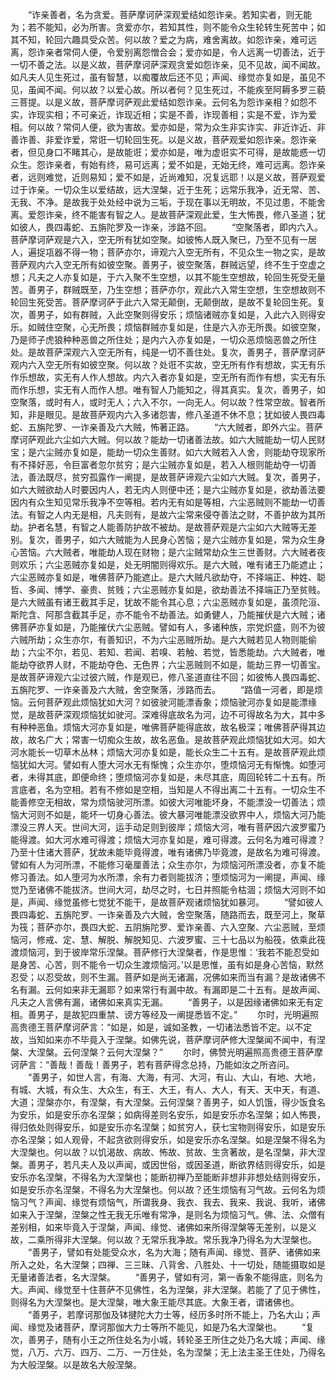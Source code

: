 <!-- { "loadSidebar": true } -->
　　“诈亲善者，名为贪爱。菩萨摩诃萨深观爱结如怨诈亲。若知实者，则无能为；若不能知，必为所害。贪爱亦尔，若知其性，则不能令众生轮转生死苦中；如其不知，轮回六趣具受众苦。何以故？爱之为病，难舍离故。如怨诈亲，难可远离，怨诈亲者常伺人便，令爱别离怨憎合会；爱亦如是，令人远离一切善法，近于一切不善之法。以是义故，菩萨摩诃萨深观贪爱如怨诈亲，见不见故，闻不闻故。如凡夫人见生死过，虽有智慧，以痴覆故后还不见；声闻、缘觉亦复如是，虽见不见，虽闻不闻。何以故？以爱心故。所以者何？见生死过，不能疾至阿耨多罗三藐三菩提。以是义故，菩萨摩诃萨观此爱结如怨诈亲。云何名为怨诈亲相？如怨不实，诈现实相；不可亲近，诈现近相；实是不善，诈现善相；实是不爱，诈为爱相。何以故？常伺人便，欲为害故。爱亦如是，常为众生非实诈实、非近诈近、非善诈善、非爱诈爱，常诳一切轮回生死。以是义故，菩萨观爱如怨诈亲。怨诈亲者，但见身口不睹其心，是故能诳；爱亦如是，唯为虚诳实不可得，是故能惑一切众生。怨诈亲者，有始有终，易可远离；爱不如是，无始无终，难可远离。怨诈亲者，远则难觉，近则易知；爱不如是，近尚难知，况复远耶！以是义故，菩萨观爱过于诈亲。一切众生以爱结故，远大涅槃，近于生死；远常乐我净，近无常、苦、无我、不净。是故我于处处经中说为三垢，于现在事以无明故，不见过患，不能舍离。爱怨诈亲，终不能害有智之人。是故菩萨深观此爱，生大怖畏，修八圣道；犹如彼人，畏四毒蛇、五旃陀罗及一诈亲，涉路不回。
　　“空聚落者，即内六入。菩萨摩诃萨观是六入，空无所有犹如空聚。如彼怖人既入聚已，乃至不见有一居人，遍捉瓨器不得一物；菩萨亦尔，谛观六入空无所有，不见众生一物之实，是故菩萨观内六入空无所有如彼空聚。善男子，彼空聚落，群贼远望，终不生于空虚之想；凡夫之人亦复如是，于六入聚不生空想，以其不能生空想故，轮回生死受无量苦。善男子，群贼既至，乃生空想；菩萨亦尔，观此六入常生空想，生空想故则不轮回生死受苦。菩萨摩诃萨于此六入常无颠倒，无颠倒故，是故不复轮回生死。复次，善男子，如有群贼，入此空聚则得安乐；烦恼诸贼亦复如是，入此六入则得安乐。如贼住空聚，心无所畏；烦恼群贼亦复如是，住是六入亦无所畏。如彼空聚，乃是师子虎狼种种恶兽之所住处；是内六入亦复如是，一切众恶烦恼恶兽之所住处。是故菩萨深观六入空无所有，纯是一切不善住处。复次，善男子，菩萨摩诃萨观内六入空无所有如彼空聚。何以故？处诳不实故，空无所有作有想故，实无有乐作乐想故，实无有人作人想故。内六入者亦复如是，空无所有而作有想，实无有乐而作乐想，实无有人而作人想。唯有智人乃能知之，得其真实。复次，善男子，如空聚落，或时有人，或时无人；六入不尔，一向无人。何以故？性常空故。智者所知，非是眼见。是故菩萨观内六入多诸怨害，修八圣道不休不息；犹如彼人畏四毒蛇、五旃陀罗、一诈亲善及六大贼，怖著正路。
　　“六大贼者，即外六尘。菩萨摩诃萨观此六尘如六大贼。何以故？能劫一切诸善法故。如六大贼能劫一切人民财宝；是六尘贼亦复如是，能劫一切众生善财。如六大贼若入人舍，则能劫夺现家所有不择好恶，令巨富者忽尔贫穷；是六尘贼亦复如是，若入人根则能劫夺一切善法，善法既尽，贫穷孤露作一阐提，是故菩萨谛观六尘如六大贼。复次，善男子，如六大贼欲劫人时要因内人，若无内人则便中还；是六尘贼亦复如是，欲劫善法要因内有众生知见常乐我净不空等相。若内无有如是等相，六尘恶贼则不能劫一切善法。有智之人内无是相，凡夫则有，是故六尘常来侵夺善法之财，不善护故为其所劫。护者名慧，有智之人能善防护故不被劫。是故菩萨观是六尘如六大贼等无差别。复次，善男子，如六大贼能为人民身心苦恼；是六尘贼亦复如是，常为众生身心苦恼。六大贼者，唯能劫人现在财物；是六尘贼常劫众生三世善财。六大贼者夜则欢乐；六尘恶贼亦复如是，处无明闇则得欢乐。是六大贼，唯有诸王乃能遮止；六尘恶贼亦复如是，唯佛菩萨乃能遮止。是六大贼凡欲劫夺，不择端正、种姓、聪哲、多闻、博学、豪贵、贫贱；六尘恶贼亦复如是，欲劫善法不择端正乃至贫贱。是六大贼虽有诸王截其手足，犹故不能令其心息；六尘恶贼亦复如是，虽须陀洹、斯陀含、阿那含截其手足，亦不能令不劫善法。如勇健人，乃能摧伏是六大贼；诸佛菩萨亦复如是，乃能摧伏六尘恶贼。譬如有人，多诸种族，宗党炽盛，则不为彼六贼所劫；众生亦尔，有善知识，不为六尘恶贼所劫。是六大贼若见人物则能偷劫；六尘不尔，若见、若知、若闻、若嗅、若触、若觉，皆悉能劫。六大贼者，唯能劫夺欲界人财，不能劫夺色、无色界；六尘恶贼则不如是，能劫三界一切善宝。是故菩萨谛观六尘过彼六贼，作是观已，修八圣道直往不回；如彼怖人畏四毒蛇、五旃陀罗、一诈亲善及六大贼，舍空聚落，涉路而去。
　　“路值一河者，即是烦恼。云何菩萨观此烦恼犹如大河？如彼驶河能漂香象；烦恼驶河亦复如是能漂缘觉，是故菩萨深观烦恼犹如驶河。深难得底故名为河，边不可得故名为大，其中多有种种恶鱼。烦恼大河亦复如是，唯佛菩萨能得底故，故名极深；唯佛菩萨得其边故，故名广大；常害一切痴众生故，故名恶鱼。是故菩萨观此烦恼犹如大河。如大河水能长一切草木丛林；烦恼大河亦复如是，能长众生二十五有。是故菩萨观此烦恼犹如大河。譬如有人堕大河水无有惭愧；众生亦尔，堕烦恼河无有惭愧。如堕河者，未得其底，即便命终；堕烦恼河亦复如是，未尽其底，周回轮转二十五有。所言底者，名为空相。若有不修如是空相，当知是人不得出离二十五有。一切众生不能善修空无相故，常为烦恼驶河所漂。如彼大河唯能坏身，不能漂没一切善法；烦恼大河则不如是，能坏一切身心善法。彼大暴河唯能漂没欲界中人，烦恼大河乃能漂没三界人天。世间大河，运手动足则到彼岸；烦恼大河，唯有菩萨因六波罗蜜乃能得渡。如大河水难可得渡；烦恼大河亦复如是，难可得渡。云何名为难可得渡？乃至十住诸大菩萨，犹故未能毕竟得渡，唯有诸佛乃毕竟渡，是故名为难可得渡。譬如有人为河所漂，不能修习毫厘善法；众生亦尔，为烦恼河所漂没者，亦复不能修习善法。如人堕河为水所漂，余有力者则能拔济；堕烦恼河为一阐提，声闻、缘觉乃至诸佛不能拔济。世间大河，劫尽之时，七日并照能令枯涸；烦恼大河则不如是，声闻、缘觉虽修七觉犹不能干，是故菩萨观诸烦恼犹如暴河。
　　“譬如彼人畏四毒蛇、五旃陀罗、一诈亲善及六大贼，舍空聚落，随路而去，既至河上，聚草为筏；菩萨亦尔，畏四大蛇、五阴旃陀罗、爱诈亲善、六入空聚、六尘恶贼，至烦恼河，修戒、定、慧、解脱、解脱知见、六波罗蜜、三十七品以为船筏，依乘此筏渡烦恼河，到于彼岸常乐涅槃。菩萨修行大涅槃者，作是思惟：‘我若不能忍受如是身苦、心苦，则不能令一切众生渡烦恼河。’以是思惟，虽有如是身心苦恼，默然忍受；以忍受故，则不生漏。菩萨如是尚无诸漏，况佛如来而当有漏？是故诸佛不名有漏。云何如来非无漏耶？如来常行有漏中故。有漏即是二十五有。是故声闻、凡夫之人言佛有漏，诸佛如来真实无漏。
　　“善男子，以是因缘诸佛如来无有定相。善男子，是故犯四重禁、谤方等经及一阐提悉皆不定。”
　　尔时，光明遍照高贵德王菩萨摩诃萨言：“如是，如是，诚如圣教，一切诸法悉皆不定。以不定故，当知如来亦不毕竟入于涅槃。如佛先说，菩萨摩诃萨修大涅槃闻不闻中，有涅槃、大涅槃。云何涅槃？云何大涅槃？”
　　尔时，佛赞光明遍照高贵德王菩萨摩诃萨言：“善哉！善哉！善男子，若有菩萨得念总持，乃能如汝之所咨问。
　　“善男子，如世人言，有海、大海，有河、大河，有山、大山，有地、大地，有城、大城，有众生、大众生，有王、大王，有人、大人，有天、天中天，有道、大道；涅槃亦尔，有涅槃，有大涅槃。云何涅槃？善男子，如人饥饿，得少饭食名为安乐，如是安乐亦名涅槃；如病得差则名安乐，如是安乐亦名涅槃；如人怖畏，得归依处则得安乐，如是安乐亦名涅槃；如贫穷人，获七宝物则得安乐，如是安乐亦名涅槃；如人观骨，不起贪欲则得安乐，如是安乐亦名涅槃。如是涅槃不得名为大涅槃也。何以故？以饥渴故、病故、怖故、贫故、生贪著故，是名涅槃，非大涅槃。善男子，若凡夫人及以声闻，或因世俗，或因圣道，断欲界结则得安乐，如是安乐亦名涅槃，不得名为大涅槃也；能断初禅乃至能断非想非非想处结则得安乐，如是安乐亦名涅槃，不得名为大涅槃也。何以故？还生烦恼有习气故。云何名为烦恼习气？声闻、缘觉有烦恼气，所谓我身、我衣、我去、我来、我说、我听，诸佛如来入于涅槃，涅槃之性无我无乐唯有常净，是则名为烦恼习气。佛、法、众僧有差别相，如来毕竟入于涅槃，声闻、缘觉、诸佛如来所得涅槃等无差别，以是义故，二乘所得非大涅槃。何以故？无常乐我净故。常乐我净乃得名为大涅槃也。
　　“善男子，譬如有处能受众水，名为大海；随有声闻、缘觉、菩萨、诸佛如来所入之处，名大涅槃；四禅、三三昧、八背舍、八胜处、十一切处，随能摄取如是无量诸善法者，名大涅槃。
　　“善男子，譬如有河，第一香象不能得底，则名为大。声闻、缘觉至十住菩萨不见佛性，名为涅槃，非大涅槃。若能了了见于佛性，则得名为大涅槃也。是大涅槃，唯大象王能尽其底。大象王者，谓诸佛也。
　　“善男子，若摩诃那伽及钵揵陀大力士等，经历多时所不能上，乃名大山；声闻、缘觉及诸菩萨，摩诃那伽大力士等所不能见，如是乃名大涅槃也。
　　“复次，善男子，随有小王之所住处名为小城，转轮圣王所住之处乃名大城；声闻、缘觉，八万、六万、四万、二万、一万住处，名为涅槃；无上法主圣王住处，乃得名为大般涅槃。以是故名大般涅槃。
